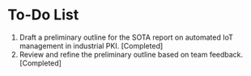 # To-Do List

1. Draft a preliminary outline for the SOTA report on automated IoT management in industrial PKI. [Completed]
2. Review and refine the preliminary outline based on team feedback. [Completed]

